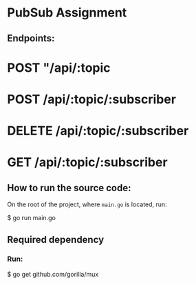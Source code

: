 # PubSub Assignment

## Endpoints:

# POST "/api/:topic


 
# POST /api/:topic/:subscriber
	
# DELETE /api/:topic/:subscriber 
	
# GET /api/:topic/:subscriber

## How to run the source code:
On the root of the project, where `main.go` is located, run:

$ go run main.go

## Required  dependency
### Run:
$ go get github.com/gorilla/mux